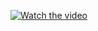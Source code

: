 [![Watch the video](https://i.sstatic.net/Vp2cE.png)](https://drive.google.com/file/d/13J4Y1-vgxvr-zs6ZcrlNsi2ThiIFBhF-/view?usp=sharing)

